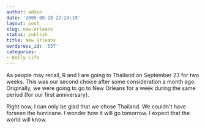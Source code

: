 ```yaml
---
author: admin
date: '2005-08-28 22:24:19'
layout: post
slug: new-orleans
status: publish
title: New Orleans
wordpress_id: '537'
categories:
- Daily Life
---
```

<p>As people may recall, R and I are going to Thailand on September 23 for two weeks. This was our second choice after some consideration a month ago. Originally, we were going to go to New Orleans for a week during the same period (for our first anniversary).</p><p>Right now, I can only be glad that we chose Thailand. We couldn't have forseen the hurricane. I wonder how it will go tomorrow. I expect that the world will know.&nbsp;</p>
